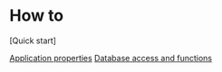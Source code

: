 # How to 

[Quick start]

[Application properties](application.md)
[Database access and functions](database.md)
